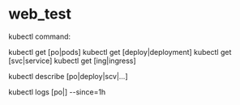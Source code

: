 # web_test

kubectl command:

kubectl get [po|pods]
kubectl get [deploy|deployment]
kubectl get [svc|service]
kubectl get [ing|ingress]

kubectl describe [po|deploy|scv|...]

kubectl logs [po|] --since=1h 